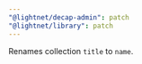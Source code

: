 ```yaml
---
"@lightnet/decap-admin": patch
"@lightnet/library": patch
---
```


Renames collection `title` to `name`.
